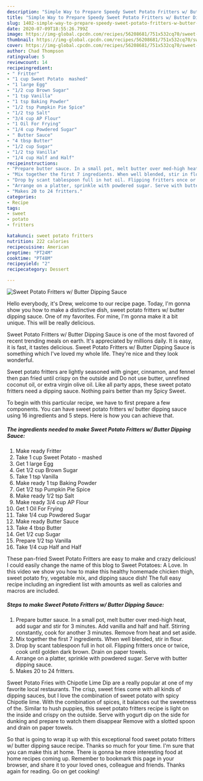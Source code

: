 ```yaml
---
description: "Simple Way to Prepare Speedy Sweet Potato Fritters w/ Butter Dipping Sauce"
title: "Simple Way to Prepare Speedy Sweet Potato Fritters w/ Butter Dipping Sauce"
slug: 1402-simple-way-to-prepare-speedy-sweet-potato-fritters-w-butter-dipping-sauce
date: 2020-07-09T18:55:26.799Z
image: https://img-global.cpcdn.com/recipes/56208681/751x532cq70/sweet-potato-fritters-w-butter-dipping-sauce-recipe-main-photo.jpg
thumbnail: https://img-global.cpcdn.com/recipes/56208681/751x532cq70/sweet-potato-fritters-w-butter-dipping-sauce-recipe-main-photo.jpg
cover: https://img-global.cpcdn.com/recipes/56208681/751x532cq70/sweet-potato-fritters-w-butter-dipping-sauce-recipe-main-photo.jpg
author: Chad Thompson
ratingvalue: 5
reviewcount: 14
recipeingredient:
- " Fritter"
- "1 cup Sweet Potato  mashed"
- "1 large Egg"
- "1/2 cup Brown Sugar"
- "1 tsp Vanilla"
- "1 tsp Baking Powder"
- "1/2 tsp Pumpkin Pie Spice"
- "1/2 tsp Salt"
- "3/4 cup AP Flour"
- "1 Oil For Frying"
- "1/4 cup Powdered Sugar"
- " Butter Sauce"
- "4 tbsp Butter"
- "1/2 cup Sugar"
- "1/2 tsp Vanilla"
- "1/4 cup Half and Half"
recipeinstructions:
- "Prepare butter sauce. In a small pot, melt butter over med-high heat, add sugar and stir for 3 minutes. Add vanilla and half and half. Stirring constantly, cook for another 3 minutes. Remove from heat and set aside."
- "Mix together the first 7 ingredients. When well blended, stir in flour."
- "Drop by scant tablespoon full in hot oil. Flipping fritters once or twice, cook until golden dark brown. Drain on paper towels."
- "Arrange on a platter, sprinkle with powdered sugar. Serve with butter dipping sauce."
- "Makes 20 to 24 fritters."
categories:
- Recipe
tags:
- sweet
- potato
- fritters

katakunci: sweet potato fritters 
nutrition: 222 calories
recipecuisine: American
preptime: "PT24M"
cooktime: "PT48M"
recipeyield: "2"
recipecategory: Dessert

---
```



![Sweet Potato Fritters w/ Butter Dipping Sauce](https://img-global.cpcdn.com/recipes/56208681/751x532cq70/sweet-potato-fritters-w-butter-dipping-sauce-recipe-main-photo.jpg)

Hello everybody, it's Drew, welcome to our recipe page. Today, I'm gonna show you how to make a distinctive dish, sweet potato fritters w/ butter dipping sauce. One of my favorites. For mine, I'm gonna make it a bit unique. This will be really delicious.

Sweet Potato Fritters w/ Butter Dipping Sauce is one of the most favored of recent trending meals on earth. It's appreciated by millions daily. It is easy, it is fast, it tastes delicious. Sweet Potato Fritters w/ Butter Dipping Sauce is something which I've loved my whole life. They're nice and they look wonderful.

Sweet potato fritters are lightly seasoned with ginger, cinnamon, and fennel then pan fried until crispy on the outside and Do not use butter, unrefined coconut oil, or extra virgin olive oil. Like all party apps, these sweet potato fritters need a dipping sauce. Nothing pairs better than my Spicy Sweet.


To begin with this particular recipe, we have to first prepare a few components. You can have sweet potato fritters w/ butter dipping sauce using 16 ingredients and 5 steps. Here is how you can achieve that.

<!--inarticleads1-->

##### The ingredients needed to make Sweet Potato Fritters w/ Butter Dipping Sauce:

1. Make ready  Fritter
1. Take 1 cup Sweet Potato - mashed
1. Get 1 large Egg
1. Get 1/2 cup Brown Sugar
1. Take 1 tsp Vanilla
1. Make ready 1 tsp Baking Powder
1. Get 1/2 tsp Pumpkin Pie Spice
1. Make ready 1/2 tsp Salt
1. Make ready 3/4 cup AP Flour
1. Get 1 Oil For Frying
1. Take 1/4 cup Powdered Sugar
1. Make ready  Butter Sauce
1. Take 4 tbsp Butter
1. Get 1/2 cup Sugar
1. Prepare 1/2 tsp Vanilla
1. Take 1/4 cup Half and Half


These pan-fried Sweet Potato Fritters are easy to make and crazy delicious! I could easily change the name of this blog to Sweet Potatoes: A Love. In this video we show you how to make this healthy homemade chicken thigh, sweet potato fry, vegetable mix, and dipping sauce dish! The full easy recipe including an ingredient list with amounts as well as calories and macros are included. 

<!--inarticleads2-->

##### Steps to make Sweet Potato Fritters w/ Butter Dipping Sauce:

1. Prepare butter sauce. In a small pot, melt butter over med-high heat, add sugar and stir for 3 minutes. Add vanilla and half and half. Stirring constantly, cook for another 3 minutes. Remove from heat and set aside.
1. Mix together the first 7 ingredients. When well blended, stir in flour.
1. Drop by scant tablespoon full in hot oil. Flipping fritters once or twice, cook until golden dark brown. Drain on paper towels.
1. Arrange on a platter, sprinkle with powdered sugar. Serve with butter dipping sauce.
1. Makes 20 to 24 fritters.


Sweet Potato Fries with Chipotle Lime Dip are a really popular at one of my favorite local restaurants. The crisp, sweet fries come with all kinds of dipping sauces, but I love the combination of sweet potato with spicy Chipotle lime. With the combination of spices, it balances out the sweetness of the. Similar to hush puppies, this sweet potato fritters recipe is light on the inside and crispy on the outside. Serve with yogurt dip on the side for dunking and prepare to watch them disappear Remove with a slotted spoon and drain on paper towels. 

So that is going to wrap it up with this exceptional food sweet potato fritters w/ butter dipping sauce recipe. Thanks so much for your time. I'm sure that you can make this at home. There is gonna be more interesting food at home recipes coming up. Remember to bookmark this page in your browser, and share it to your loved ones, colleague and friends. Thanks again for reading. Go on get cooking!

